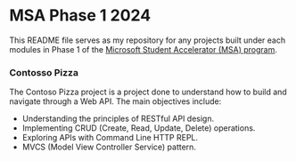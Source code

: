 # MSA Phase 1 2024 
This README file serves as my repository for any projects built under each modules in Phase 1 of the [Microsoft Student Accelerator (MSA) program](https://github.com/NZMSA/2024-Phase-1).

### Contosso Pizza
The Contoso Pizza project is a project done to understand how to build and navigate through a Web API. The main objectives include:

- Understanding the principles of RESTful API design.
- Implementing CRUD (Create, Read, Update, Delete) operations.
- Exploring APIs with Command Line HTTP REPL.
- MVCS (Model View Controller Service) pattern.
